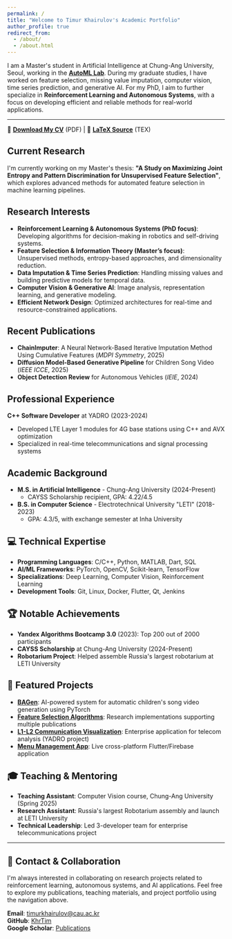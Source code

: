 ```yaml
---
permalink: /
title: "Welcome to Timur Khairulov's Academic Portfolio"
author_profile: true
redirect_from: 
  - /about/
  - /about.html
---
```


I am a Master's student in Artificial Intelligence at Chung-Ang University, Seoul, working in the [**AutoML Lab**](http://ml.cau.ac.kr/). During my graduate studies, I have worked on feature selection, missing value imputation, computer vision, time series prediction, and generative AI. For my PhD, I aim to further specialize in **Reinforcement Learning and Autonomous Systems**, with a focus on developing efficient and reliable methods for real-world applications.

---

📄 **[Download My CV](/files/Academic_CV.pdf)** (PDF) | 📄 **[LaTeX Source](/files/TimurKhairulov_CV.tex)** (TEX)

## Current Research
I'm currently working on my Master's thesis: **"A Study on Maximizing Joint Entropy and Pattern Discrimination for Unsupervised Feature Selection"**, which explores advanced methods for automated feature selection in machine learning pipelines.

## Research Interests
- **Reinforcement Learning & Autonomous Systems (PhD focus)**: Developing algorithms for decision-making in robotics and self-driving systems.
- **Feature Selection & Information Theory (Master’s focus)**: Unsupervised methods, entropy-based approaches, and dimensionality reduction.
- **Data Imputation & Time Series Prediction**: Handling missing values and building predictive models for temporal data.
- **Computer Vision & Generative AI**: Image analysis, representation learning, and generative modeling.
- **Efficient Network Design**: Optimized architectures for real-time and resource-constrained applications.

## Recent Publications
- **ChainImputer**: A Neural Network-Based Iterative Imputation Method Using Cumulative Features (*MDPI Symmetry*, 2025)
- **Diffusion Model-Based Generative Pipeline** for Children Song Video (*IEEE ICCE*, 2025)
- **Object Detection Review** for Autonomous Vehicles (*IEIE*, 2024)

## Professional Experience
**C++ Software Developer** at YADRO (2023-2024)
- Developed LTE Layer 1 modules for 4G base stations using C++ and AVX optimization
- Specialized in real-time telecommunications and signal processing systems

## Academic Background
- **M.S. in Artificial Intelligence** - Chung-Ang University (2024-Present)
  - CAYSS Scholarship recipient, GPA: 4.22/4.5
- **B.S. in Computer Science** - Electrotechnical University "LETI" (2018-2023)
  - GPA: 4.3/5, with exchange semester at Inha University

## 💻 Technical Expertise
- **Programming Languages**: C/C++, Python, MATLAB, Dart, SQL  
- **AI/ML Frameworks**: PyTorch, OpenCV, Scikit-learn, TensorFlow
- **Specializations**: Deep Learning, Computer Vision, Reinforcement Learning
- **Development Tools**: Git, Linux, Docker, Flutter, Qt, Jenkins

## 🏆 Notable Achievements
- **Yandex Algorithms Bootcamp 3.0** (2023): Top 200 out of 2000 participants
- **CAYSS Scholarship** at Chung-Ang University (2024-Present)
- **Robotarium Project**: Helped assemble Russia's largest robotarium at LETI University

## 🚀 Featured Projects
- **[BAGen](https://github.com/KhrTim/BAGen)**: AI-powered system for automatic children's song video generation using PyTorch
- **[Feature Selection Algorithms](https://github.com/KhrTim/Feature_Selection)**: Research implementations supporting multiple publications  
- **[L1-L2 Communication Visualization](#)**: Enterprise application for telecom analysis (YADRO project)
- **[Menu Management App](https://product-list-cv.web.app/#/)**: Live cross-platform Flutter/Firebase application

## 🎓 Teaching & Mentoring
- **Teaching Assistant**: Computer Vision course, Chung-Ang University (Spring 2025)
- **Research Assistant**: Russia's largest Robotarium assembly and launch at LETI University
- **Technical Leadership**: Led 3-developer team for enterprise telecommunications project

---

## 🤝 Contact & Collaboration
I'm always interested in collaborating on research projects related to reinforcement learning, autonomous systems, and AI applications. Feel free to explore my publications, teaching materials, and project portfolio using the navigation above.

**Email**: timurkhairulov@cau.ac.kr  
**GitHub**: [KhrTim](https://github.com/KhrTim)  
**Google Scholar**: [Publications](https://scholar.google.com/citations?user=-XrW5PAAAAAJ)
